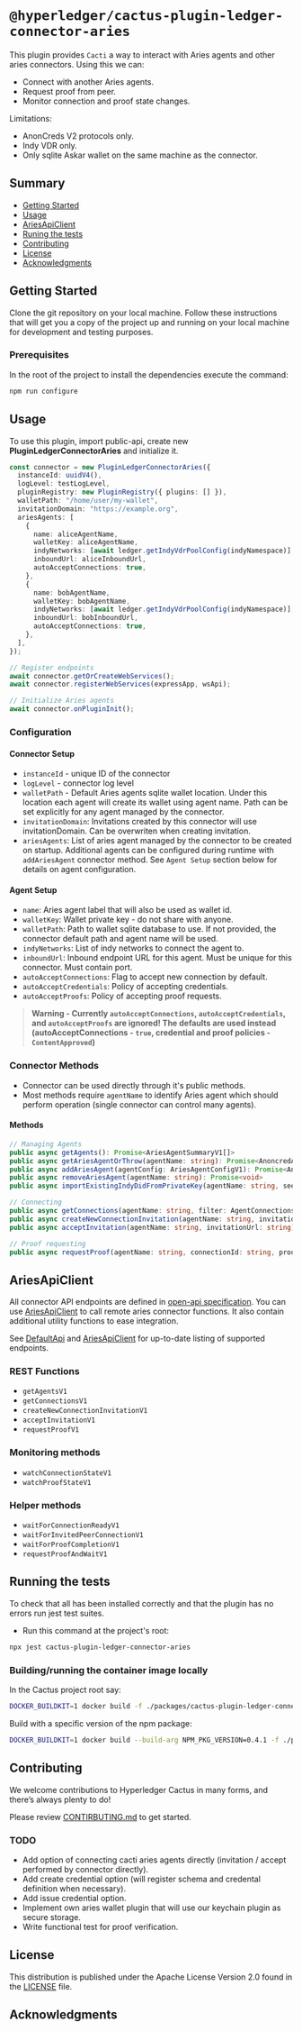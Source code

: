 # `@hyperledger/cactus-plugin-ledger-connector-aries`

This plugin provides `Cacti` a way to interact with Aries agents and other aries connectors. Using this we can:

- Connect with another Aries agents.
- Request proof from peer.
- Monitor connection and proof state changes.

Limitations:

- AnonCreds V2 protocols only.
- Indy VDR only.
- Only sqlite Askar wallet on the same machine as the connector.

## Summary
- [Getting Started](#getting-started)
- [Usage](#usage)
- [AriesApiClient](#ariesapiclient)
- [Runing the tests](#running-the-tests)
- [Contributing](#contributing)
- [License](#license)
- [Acknowledgments](#acknowledgments)

## Getting Started

Clone the git repository on your local machine. Follow these instructions that will get you a copy of the project up and running on
your local machine for development and testing purposes.

### Prerequisites

In the root of the project to install the dependencies execute the command:

```sh
npm run configure
```

## Usage

To use this plugin, import public-api, create new **PluginLedgerConnectorAries** and initialize it.

```typescript
const connector = new PluginLedgerConnectorAries({
  instanceId: uuidV4(),
  logLevel: testLogLevel,
  pluginRegistry: new PluginRegistry({ plugins: [] }),
  walletPath: "/home/user/my-wallet",
  invitationDomain: "https://example.org",
  ariesAgents: [
    {
      name: aliceAgentName,
      walletKey: aliceAgentName,
      indyNetworks: [await ledger.getIndyVdrPoolConfig(indyNamespace)],
      inboundUrl: aliceInboundUrl,
      autoAcceptConnections: true,
    },
    {
      name: bobAgentName,
      walletKey: bobAgentName,
      indyNetworks: [await ledger.getIndyVdrPoolConfig(indyNamespace)],
      inboundUrl: bobInboundUrl,
      autoAcceptConnections: true,
    },
  ],
});

// Register endpoints
await connector.getOrCreateWebServices();
await connector.registerWebServices(expressApp, wsApi);

// Initialize Aries agents
await connector.onPluginInit();
```

### Configuration

#### Connector Setup

- `instanceId` - unique ID of the connector
- `logLevel` - connector log level
- `walletPath` - Default Aries agents sqlite wallet location.
  Under this location each agent will create its wallet using agent name.
  Path can be set explicitly for any agent managed by the connector.
- `invitationDomain`: Invitations created by this connector will use invitationDomain.
  Can be overwriten when creating invitation.
- `ariesAgents`: List of aries agent managed by the connector to be created on startup.
  Additional agents can be configured during runtime with `addAriesAgent` connector method.
  See `Agent Setup` section below for details on agent configuration.

#### Agent Setup

- `name`: Aries agent label that will also be used as wallet id.
- `walletKey`: Wallet private key - do not share with anyone.
- `walletPath`: Path to wallet sqlite database to use. If not provided, the connector default path and agent name will be used.
- `indyNetworks`: List of indy networks to connect the agent to.
- `inboundUrl`: Inbound endpoint URL for this agent. Must be unique for this connector. Must contain port.
- `autoAcceptConnections`: Flag to accept new connection by default.
- `autoAcceptCredentials`: Policy of accepting credentials.
- `autoAcceptProofs`: Policy of accepting proof requests.

> **Warning - Currently `autoAcceptConnections`, `autoAcceptCredentials`, and `autoAcceptProofs` are ignored! The defaults are used instead (autoAcceptConnections - `true`, credential and proof policies - `ContentApproved`)**

### Connector Methods

- Connector can be used directly through it's public methods.
- Most methods require `agentName` to identify Aries agent which should perform operation (single connector can control many agents).

#### Methods

```typescript
// Managing Agents
public async getAgents(): Promise<AriesAgentSummaryV1[]>
public async getAriesAgentOrThrow(agentName: string): Promise<AnoncredAgent>
public async addAriesAgent(agentConfig: AriesAgentConfigV1): Promise<AnoncredAgent>
public async removeAriesAgent(agentName: string): Promise<void>
public async importExistingIndyDidFromPrivateKey(agentName: string, seed: string, indyNamespace: string): Promise<string>

// Connecting
public async getConnections(agentName: string, filter: AgentConnectionsFilterV1 = {}): Promise<AgentConnectionRecordV1[]>
public async createNewConnectionInvitation(agentName: string, invitationDomain?: string)
public async acceptInvitation(agentName: string, invitationUrl: string)

// Proof requesting
public async requestProof(agentName: string, connectionId: string, proofAttributes: CactiProofRequestAttributeV1[])
```

## AriesApiClient

All connector API endpoints are defined in [open-api specification](./src/main/json/openapi.json). You can use [AriesApiClient](./src/main/typescript/api-client) to call remote aries connector functions. It also contain additional utility functions to ease integration.

See [DefaultApi](./src/main/typescript/generated/openapi/typescript-axios/api.ts) and [AriesApiClient](./src/main/typescript/api-client/aries-api-client.ts)
for up-to-date listing of supported endpoints.

### REST Functions

- `getAgentsV1`
- `getConnectionsV1`
- `createNewConnectionInvitationV1`
- `acceptInvitationV1`
- `requestProofV1`

### Monitoring methods

- `watchConnectionStateV1`
- `watchProofStateV1`

### Helper methods

- `waitForConnectionReadyV1`
- `waitForInvitedPeerConnectionV1`
- `waitForProofCompletionV1`
- `requestProofAndWaitV1`

## Running the tests

To check that all has been installed correctly and that the plugin has no errors run jest test suites.

- Run this command at the project's root:

```sh
npx jest cactus-plugin-ledger-connector-aries
```

### Building/running the container image locally

In the Cactus project root say:

```sh
DOCKER_BUILDKIT=1 docker build -f ./packages/cactus-plugin-ledger-connector-aries/Dockerfile . -t aries_connector
```

Build with a specific version of the npm package:

```sh
DOCKER_BUILDKIT=1 docker build --build-arg NPM_PKG_VERSION=0.4.1 -f ./packages/cactus-plugin-ledger-connector-aries/Dockerfile . -t aries_connector
```

## Contributing

We welcome contributions to Hyperledger Cactus in many forms, and there’s always plenty to do!

Please review [CONTIRBUTING.md](../../CONTRIBUTING.md) to get started.

### TODO

- Add option of connecting cacti aries agents directly (invitation / accept performed by connector directly).
- Add create credential option (will register schema and credental definition when necessary).
- Add issue credential option.
- Implement own aries wallet plugin that will use our keychain plugin as secure storage.
- Write functional test for proof verification.

## License

This distribution is published under the Apache License Version 2.0 found in the [LICENSE](../../LICENSE) file.

## Acknowledgments

```

```
